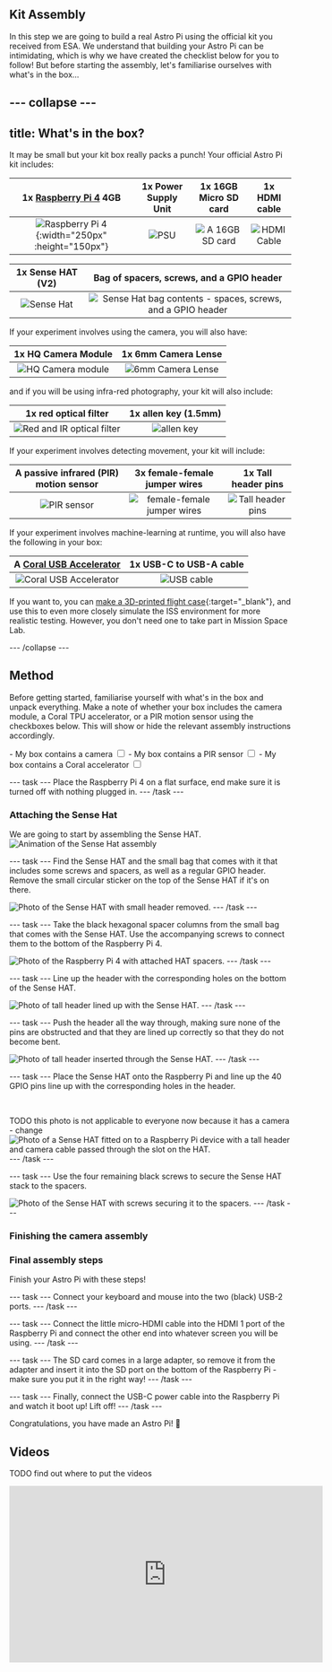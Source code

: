 ## Kit Assembly

In this step we are going to build a real Astro Pi using the official kit you received from ESA. We understand that building your Astro Pi can be intimidating, which is why we have created the checklist below for you to follow! But before starting the assembly, let's familiarise ourselves with what's in the box...

--- collapse ---
---
title: What's in the box?
---
It may be small but your kit box really packs a punch! Your official Astro Pi kit includes:

| 1x [Raspberry Pi 4](https://www.raspberrypi.com/products/raspberry-pi-4-model-b/) 4GB | 1x Power Supply Unit | 1x 16GB Micro SD card | 1x HDMI cable |
|:--------:|:-------:|:--------:|:--------:|
| ![Raspberry Pi 4](images/raspberry-pi-vector.png){:width="250px" :height="150px"} | ![PSU](images/pi-power-supply-vector.png) | ![A 16GB SD card](images/sd-card-vector.png) | ![HDMI Cable](images/hdmi-cable.png) |

| 1x Sense HAT (V2) | Bag of spacers, screws, and a GPIO header
|:--------:|:-------:|
| ![Sense Hat](images/sense-hat-vector.png) | ![Sense Hat bag contents - spaces, screws, and a GPIO header](images/spacers_screws_gpio_header.png) |

If your experiment involves using the camera, you will also have:

| 1x HQ Camera Module | 1x 6mm Camera Lense |
|:--------:|:-------:|
| ![HQ Camera module](images/camera-module-vector.png) | ![6mm Camera Lense](images/6mm-lens-vector.png) |

and if you will be using infra-red photography, your kit will also include:

| 1x red optical filter | 1x allen key (1.5mm) |
|:--------:|:-------:|
| ![Red and IR optical filter](images/midopt-filter-vector.png) | ![allen key](images/allen-key-vector.png) |

If your experiment involves detecting movement, your kit will include:

| A passive infrared (PIR) motion sensor | 3x female-female jumper wires | 1x Tall header pins |
|:--------:|:-------:|:--------:|
| ![PIR sensor](images/pir-vector.png) | ![female-female jumper wires](images/jumper-female-to-female-vector.png) | ![Tall header pins](images/tallHeaderPins.png) |

If your experiment involves machine-learning at runtime, you will also have the following in your box:

| A [Coral USB Accelerator](https://coral.ai/products/accelerator) | 1x USB-C to USB-A cable |
|:--------:|:-------:|
| ![Coral USB Accelerator](images/coral-vector.png) | ![USB cable](images/usb-cable-vector.png) |

If you want to, you can [make a 3D-printed flight case](https://projects.raspberrypi.org/en/projects/astro-pi-flight-case-mk2){:target="_blank"}, and use this to even more closely simulate the ISS environment for more realistic testing. However, you don't need one to take part in Mission Space Lab. 

--- /collapse ---

## Method

Before getting started, familiarise yourself with what's in the box and unpack everything. Make a note of whether your box includes the camera module, a Coral TPU accelerator, or a PIR motion sensor using the checkboxes below. This will show or hide the relevant assembly instructions accordingly.

<div id="checkbox_div">
- My box contains a camera <input type="checkbox" id="hasCamera">
<div class="camera_step">
  - My box contains an infrared sensor <input type="checkbox" id="hasInfrared">
</div>
- My box contains a PIR sensor <input type="checkbox" id="hasPir">
- My box contains a Coral accelerator <input type="checkbox" id="hasCoral">
</div>

--- task --- 
Place the Raspberry Pi 4 on a flat surface, end make sure it is turned off
with nothing plugged in.
--- /task ---

### Attaching the Sense Hat

We are going to start by assembling the Sense HAT.
![Animation of the Sense Hat assembly](images/animated_sense_hat.gif)

--- task ---
Find the Sense HAT and the small bag that comes with it that includes some screws and spacers, as well as a regular GPIO header.
Remove the small circular sticker on the top of the Sense HAT if it's on there.

![Photo of the Sense HAT with small header removed.](images/assembly_small_header.JPG)
--- /task ---

--- task ---
Take the black hexagonal spacer columns from the small bag that comes with the Sense HAT. Use the accompanying screws to connect them to the bottom of the Raspberry Pi 4.

![Photo of the Raspberry Pi 4 with attached HAT spacers.](images/assembly_spacers.JPG)
--- /task ---

<div class="pir_step">

--- task ---
In a separate bag, locate the tall GPIO header. We will use this header instead of the regular header to allow enough space for the PIR sensor.

![Photo of the tall GPIO header](images/tall_header_pins.png)
--- /task ---

</div>

--- task ---
Line up the header with the corresponding holes on the bottom of the Sense HAT.  

![Photo of tall header lined up with the Sense HAT.](images/assembly_insert_header.JPG)
--- /task ---

--- task ---
Push the header all the way through, making sure none of the pins are obstructed and that they are lined up correctly so that they do not become bent.  

![Photo of tall header inserted through the Sense HAT.](images/assembly_sh_header.JPG)
--- /task ---

<div class="camera_step">

--- task ---
With the Raspberry Pi High Quality Cable and connector cable unboxed, take the connector cable and feed it through the gap in the Sense HAT. The silver side of the connector cable should face the LED matrix and not the blue side.
TODO photo needed...
--- /task ---

--- task ---
Find the CSI (Camera Serial Interface) port on the Raspberry Pi and gently pull the edges of the port's plastic cap.
![Diagram showing the location of the Camera Serial Interface on a Raspberry Pi 4](images/pi4-camera-port-vector.png)
--- /task ---

--- task ---
![Animation of a part of the camera install process](images/connect-camera.gif)
Insert the camera ribbon cable into the Raspberry Pi CSI socket, making sure the connectors at the bottom of the ribbon cable are facing the contacts in the port. There should be 1 or 2mm of silver still remaining when the cable has been put in corectly.
Then, push the plastic clip back into place.

![Photo of Raspberry Pi with camera cable attached.](images/assembly_cam.JPG)
--- /task ---

</div>

--- task ---
Place the Sense HAT onto the Raspberry Pi and line up the 40 GPIO pins line up with the corresponding holes in the header.   


<br>

TODO this photo is not applicable to everyone now because it has a camera - change
![Photo of a Sense HAT fitted on to a Raspberry Pi device with a tall header and camera cable passed through the slot on the HAT.](images/assembly_cam_spacers_sh.JPG)
--- /task ---

--- task ---
Use the four remaining black screws to secure the Sense HAT stack to the spacers. 

![Photo of the Sense HAT with screws securing it to the spacers.](images/assembly_spacer_top.JPG)
--- /task ---

<div class="pir_step">

### PIR Motion sensor

--- task ---
Take the PIR and remove the foam pin protector block. 

![Photo of PIR with foam pin protector block removed.](images/assembly_PIR.JPG)
--- /task ---

--- task ---
Take a moment to familiarise yourself with the layout of the Raspberry Pi pins [here](https://pinout.xyz). There are a lot of different types of pins but the diagram is actually not too hard to navigate: notice that the odd-numbered pins are on the left, the even-numbered pins are on the right, and that the pin number increases by 2 each time we go down a row. 

![Diagram of the Raspberry Pi headers](images/rpi4-headers-vector.png)

Similarly, take a moment to look at the PIR sensor. Do you see the labels GND, VCC, and OUT?
![Photo of PIR with wires attached to pins.](images/assembly_PIR_wires.JPG)
--- /task ---

--- task ---
Now we are going to connect each pin on the PIR sensor to an appropriate pin on the Raspberry Pi using the three female-female jumper wires provided in the kit. Don't worry if you make a mistake - as long as you don't switch the power on you can try again any time!

![Diagram of the PIR wiring](images/pir_wiring-vector.png)

- Connect the VCC pin on the PIR sensor to pin 1 (3V3) on the Raspberry Pi
- Connect the GND pin on the PIR sensor to pin 6 (GND) on the Raspberry Pi
- Connect the OUT pin should be connected to pin 32 (GPIO 12)

**Note**: Your jumper wires may be a different colour to the ones in the photos - the colour doesn't matter, don't worry!

![Photo of a Raspberry Pi with wires from the PIR connected to the correct pins.](images/assembly_wires.JPG)
--- /task ---

</div>

<div class="coral_step">

### Setting up the Coral Machine Learning accelerator

--- task ---
![Diagram showing the location of the USB 3 ports on the Raspberry Pi](images/rpi4-usb3-vector.png)
Good news - the Coral accelerator requires no assembly! 
Simply locate the USB-C cable and plug it into the accelerator, and then plug the other end into any of the blue USB (USB 3) ports.

TODO: add photo
--- /task ---

</div>

### Finishing the camera assembly

<div class="camera_step">

--- task ---
 
Make sure the back focus ring is screwed all the way in. 
![Photo of the high-quality camera sensor with the back focus ring screwed all the way in.](images/filter_backfocus.JPG)

--- /task ---

--- task ---
Remove the protective cap from the high-quality camera sensor. 

![Photo of camera cable connected to the High Quality Camera sensor, with the cap removed](images/assembly_cap.JPG)
--- /task ---

--- task ---
Remove the C/CS adapter ring from the high-quality camera sensor. 

![Photo of camera cable connected to the High Quality Camera sensor, with the cap and C/CS adapter ring removed](images/assembly_adapt_cap.JPG)
--- /task ---

<div class="infrared_step">

### Converting the camera to use infrared

If your Life on Earth experiment requires an infrared-sensitive (IR-sensitive) camera - for example, you are doing a NDVI (Normalized Difference Vegetation Index) experiment - then you will need to convert your camera using the steps below.

<p style="border-left: solid; border-width:10px; border-color: #fa1111; background-color: #f56c6c; padding: 10px;">
**Note**: If you are programming a Life in Space experiment, or your Life on Earth experiment requires photos to be taken in the visible light spectrum only, then please don't convert your high-quality camera sensor as you can't reverse/undo it later!
</p>

--- collapse ---
---
title: How does it work?
---
The high-quality camera sensor can detect infrared (IR) light. However, the sensor housing contains an IR filter, which is used to greatly reduce the camera’s sensitivity to IR light.  This is so that the images captured by the high-quality camera sensor look the same as what we see with our eyes (which are not sensitive to IR light). By removing this filter we allow the IR light to pass through along with visible light.

In the next steps we will replace the built-in filter with a separate red filter which allows only reflected red light (660nm) and reflected near-infrared light (850nm) through to the sensor.  See our [NDVI (Normalized Difference Vegetation Index) project](https://projects.raspberrypi.org/en/projects/astropi-ndvi) for more information. 

--- /collapse ---

--- task ---
Remove the built-in infrared filter from the high-quality camera by following the [instructions here](https://www.raspberrypi.org/documentation/accessories/camera.html#raspberry-pi-hq-camera-filter-removal).
--- /task ---


--- task ---
 
Take the MIDOP filter and sit it onto the hole in the centre of the high-quality camera sensor. 

![Photo of the high-quality camera sensor with the red filter sitting on top prior to installation.](images/filter_rest.JPG)
--- /task ---

--- task ---
 
Gently start turning the filter clockwise using just your fingers, so that the filter screws down into the high-quality camera sensor. Take care not to touch the glass part of the lens and leave greasy fingerprints!

![Photo of the high-quality camera sensor with the red filter being turned by hand.](images/filter_fingers.JPG)

--- /task ---

--- task ---
 
Take the tool provided with the filter and line up the two knobbly bits at each end with the corresponding dimples in the filter. If you have a 3D printer, you might like to print a handle for the tool to make it easier to grip. One of these handles has been printed and sent to the ISS for the astronauts to use when completing the task — but it isn't required. 

![Photo of the high-quality camera sensor showing the filter tool aligned with the filter itself.](images/filter_tool_align.JPG)
--- /task ---

--- task ---
 
Continue gently turning the filter using the tool. Take care not to touch the glass part of the lens with the tool — it will scratch it!

![Photo of the high-quality camera sensor with the red filter being turned using the tool.](images/filter_tool.JPG)

--- /task ---

--- task ---
 
You should start to feel increasing resistance as the filter gets lower. After about nine full turns, the filter should be as low as it can go and you won't be able to turn it any further. Be careful not to over-tighten. 

![Photo of the high-quality camera sensor with the red filter being turned using the tool.](images/filter_turning.JPG)

--- /task ---

</div>

--- task ---
Remove the caps from the narrower end of the 6mm lens 

TODO need a photo
--- /task ---

--- task ---
Screw the 6mm lens onto the high-quality camera sensor. 

![Photo of lens mounted on the High Quality Camera sensor](images/assembly_6mm.JPG)
--- /task ---

</div>


### Final assembly steps

Finish your Astro Pi with these steps!

--- task ---
Connect your keyboard and mouse into the two (black) USB-2 ports.
--- /task ---

--- task ---
Connect the little micro-HDMI cable into the HDMI 1 port of the Raspberry Pi
and connect the other end into whatever screen you will be using.
--- /task ---

--- task ---
The SD card comes in a large adapter, so remove it from the adapter and insert it into the SD port on the bottom of the Raspberry Pi - make sure you put it in the right way!
--- /task ---

--- task ---
Finally, connect the USB-C power cable into the Raspberry Pi and watch it boot up!
Lift off!
--- /task ---

Congratulations, you have made an Astro Pi! 🚀

## Videos

TODO find out where to put the videos

<iframe width="560" height="315" src="https://www.youtube.com/embed/VzYGDq0D1mw" frameborder="0" allow="accelerometer; autoplay; encrypted-media; gyroscope; picture-in-picture" allowfullscreen></iframe>

<style>
  /* This hides the Camera steps by default */
  .camera_step {
    display: none;
  }
  .infrared_step {
    display: none;
  }
  .pir_step {
    display: none;
  }
  .coral_step {
    display: none;
  }

  #checkbox_div ul {
    margin-bottom: 0;
  }

</style>

<script type="text/javascript">
  function getToggleDisplay(css_class) {
    return (event) => {
      const steps = document.querySelectorAll(css_class);
      if (event.target.checked) {
        // show the camera_step class
        steps.forEach((step) => step.style.display = "block");
      } else {
        // hide
        steps.forEach((step) => step.style.display = "none");
      }
    }
  }

  const checkboxes = ["hasCamera", "hasInfrared", "hasPir", "hasCoral"];
  const cssClasses = [".camera_step", ".infrared_step", ".pir_step", ".coral_step"];

  for (let i = 0; i < checkboxes.length; i++) { 
    const checkbox = document.getElementById(checkboxes[i]);
    const cssClass = cssClasses[i];
    checkbox.addEventListener('change', getToggleDisplay(cssClass));
  }

</script>
